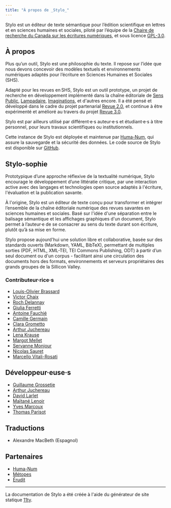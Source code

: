 ```yaml
---
title: "À propos de _Stylo_"
---
```


Stylo est un éditeur de texte sémantique pour l’édition scientifique en lettres et en sciences humaines et sociales, piloté par l’équipe de la [Chaire de recherche du Canada sur les écritures numériques](https://www.ecrituresnumeriques.ca/fr), et sous licence [GPL-3.0](https://github.com/EcrituresNumeriques/stylo/blob/master/LICENSE).

## À propos

Plus qu’un outil, Stylo est une philosophie du texte. Il repose sur l’idée que nous devons concevoir des modèles textuels et environnements numériques adaptés pour l’écriture en Sciences Humaines et Sociales (SHS). 

Adapté pour les revues en SHS, Stylo est un outil prototype, un projet de recherche en développement implémenté dans la chaîne éditoriale de [Sens Public](https://sens-public.org/), [Lampadaire](https://lampadaire.ca/), [Imaginations](https://imaginationsjournal.ca/index.php/imaginations), et d'autres encore. Il a été pensé et développé dans le cadre du projet partenarial [Revue 2.0](http://revue20.org/), et continue à être expérimenté et amélioré au travers du projet [Revue 3.0](https://revue30.org/). 

Stylo est par ailleurs utilisé par différent·e·s auteur·e·s et étudiant·e·s à titre personnel, pour leurs travaux scientifiques ou institutionnels. 

Cette instance de Stylo est déployée et maintenue par [Huma-Num](https://www.huma-num.fr/), qui assure la sauvegarde et la sécurité des données. Le code source de Stylo est disponible sur [GitHub](https://github.com/EcrituresNumeriques/stylo/).

## Stylo-sophie

Prototypique d’une approche réflexive de la textualité numérique, Stylo encourage le développement d’une littératie critique, par une interaction active avec des langages et technologies open source adaptés à l'écriture, l'évaluation et la publication savante.

À l'origine, Stylo est un éditeur de texte conçu pour transformer et intégrer l’ensemble de la chaîne éditoriale numérique des revues savantes en sciences humaines et sociales. Basé sur l'idée d'une séparation entre le balisage sémantique et les affichages graphiques d'un document, Stylo permet à l’auteur·e de se consacrer au sens du texte durant son écriture, plutôt qu’à sa mise en forme.

Stylo propose aujourd'hui une solution libre et collaborative, basée sur des standards ouverts (Markdown, YAML, BibTeX), permettant de multiples sorties (PDF, HTML, XML-TEI, TEI Commons Publishing, ODT) à partir d’un seul document ou d'un corpus - facilitant ainsi une circulation des documents hors des formats, environnements et serveurs propriétaires des grands groupes de la Sillicon Valley.

### Contributeur·rice·s 

- [Louis-Olivier Brassard](https://www.ecrituresnumeriques.ca/fr/personnes/louis-olivier-brassard)
- [Victor Chaix](https://www.ecrituresnumeriques.ca/fr/personnes/victor-chaix)
- [Roch Delannay](https://www.ecrituresnumeriques.ca/fr/personnes/roch-delannay)
- [Giulia Ferretti](https://www.ecrituresnumeriques.ca/fr/personnes/giulia-ferretti)
- [Antoine Fauchié](https://www.ecrituresnumeriques.ca/fr/personnes/antoine-fauchie)
- [Camille Germain](https://www.ecrituresnumeriques.ca/fr/personnes/camille-germain)
- [Clara Grometto](https://www.ecrituresnumeriques.ca/fr/personnes/clara-grometto)
- [Arthur Juchereau](https://www.ecrituresnumeriques.ca/fr/personnes/arthur-juchereau)
- [Lena Krause](https://www.ecrituresnumeriques.ca/fr/personnes/lena-krause)
- [Margot Mellet](https://www.ecrituresnumeriques.ca/fr/personnes/margot-mellet)
- [Servanne Monjour](https://www.ecrituresnumeriques.ca/fr/personnes/servanne-monjour)
- [Nicolas Sauret](https://www.ecrituresnumeriques.ca/fr/personnes/nicolas-sauret)
- [Marcello Vitali-Rosati](https://www.ecrituresnumeriques.ca/fr/personnes/marcello-vitali-rosati)

## Développeur·euse·s

- [Guillaume Grossetie](https://github.com/ggrossetie)
- [Arthur Juchereau](https://www.ecrituresnumeriques.ca/fr/personnes/arthur-juchereau)
- [David Larlet](http://larlet.com/)
- [Maïtané Lenoir](https://maiwann.net/qui_suis_je)
- [Yves Marcoux](https://recherche.umontreal.ca/fr/nos-equipes-de-recherche/repertoire-des-professeurs/chercheur/is/in14146/)
- [Thomas Parisot](https://xn--dtour-bsa.studio/)

## Traductions

- Alexandre MacBeth (Espagnol)

## Partenaires

- [Huma-Num](https://www.huma-num.fr/)
- [Métopes](http://www.metopes.fr/)
- [Érudit](http://erudit.org/)

---

La documentation de Stylo a été créée à l'aide du générateur de site statique [11ty](https://www.11ty.dev/).
